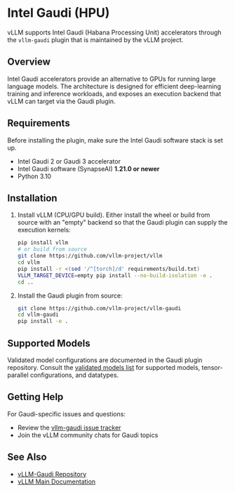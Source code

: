 # Intel Gaudi (HPU)

vLLM supports Intel Gaudi (Habana Processing Unit) accelerators through the
`vllm-gaudi` plugin that is maintained by the vLLM project.

## Overview

Intel Gaudi accelerators provide an alternative to GPUs for running large
language models. The architecture is designed for efficient deep-learning
training and inference workloads, and exposes an execution backend that vLLM can
target via the Gaudi plugin.

## Requirements

Before installing the plugin, make sure the Intel Gaudi software stack is set
up.

- Intel Gaudi 2 or Gaudi 3 accelerator
- Intel Gaudi software (SynapseAI) **1.21.0 or newer**
- Python 3.10

## Installation

1. Install vLLM (CPU/GPU build). Either install the wheel or build from source
   with an "empty" backend so that the Gaudi plugin can supply the execution
   kernels:

   ```bash
   pip install vllm
   # or build from source
   git clone https://github.com/vllm-project/vllm
   cd vllm
   pip install -r <(sed '/^[torch]/d' requirements/build.txt)
   VLLM_TARGET_DEVICE=empty pip install --no-build-isolation -e .
   cd ..
   ```

2. Install the Gaudi plugin from source:

   ```bash
   git clone https://github.com/vllm-project/vllm-gaudi
   cd vllm-gaudi
   pip install -e .
   ```

## Supported Models

Validated model configurations are documented in the Gaudi plugin repository.
Consult the
[validated models list](https://github.com/vllm-project/vllm-gaudi/blob/main/docs/models/validated_models.md)
for supported models, tensor-parallel configurations, and datatypes.

## Getting Help

For Gaudi-specific issues and questions:

- Review the [vllm-gaudi issue tracker](https://github.com/vllm-project/vllm-gaudi/issues)
- Join the vLLM community chats for Gaudi topics

## See Also

- [vLLM-Gaudi Repository](https://github.com/vllm-project/vllm-gaudi)
- [vLLM Main Documentation](../../README.md)
